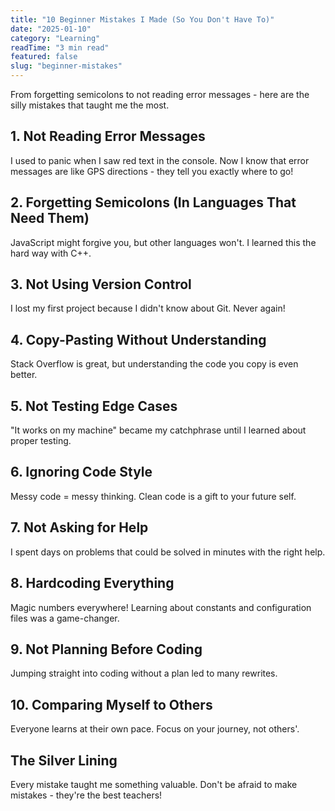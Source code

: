 ```yaml
---
title: "10 Beginner Mistakes I Made (So You Don't Have To)"
date: "2025-01-10"
category: "Learning"
readTime: "3 min read"
featured: false
slug: "beginner-mistakes"
---
```


From forgetting semicolons to not reading error messages - here are the silly mistakes that taught me the most.

## 1. Not Reading Error Messages

I used to panic when I saw red text in the console. Now I know that error messages are like GPS directions - they tell you exactly where to go!

## 2. Forgetting Semicolons (In Languages That Need Them)

JavaScript might forgive you, but other languages won't. I learned this the hard way with C++.

## 3. Not Using Version Control

I lost my first project because I didn't know about Git. Never again!

## 4. Copy-Pasting Without Understanding

Stack Overflow is great, but understanding the code you copy is even better.

## 5. Not Testing Edge Cases

"It works on my machine" became my catchphrase until I learned about proper testing.

## 6. Ignoring Code Style

Messy code = messy thinking. Clean code is a gift to your future self.

## 7. Not Asking for Help

I spent days on problems that could be solved in minutes with the right help.

## 8. Hardcoding Everything

Magic numbers everywhere! Learning about constants and configuration files was a game-changer.

## 9. Not Planning Before Coding

Jumping straight into coding without a plan led to many rewrites.

## 10. Comparing Myself to Others

Everyone learns at their own pace. Focus on your journey, not others'.

## The Silver Lining

Every mistake taught me something valuable. Don't be afraid to make mistakes - they're the best teachers!
